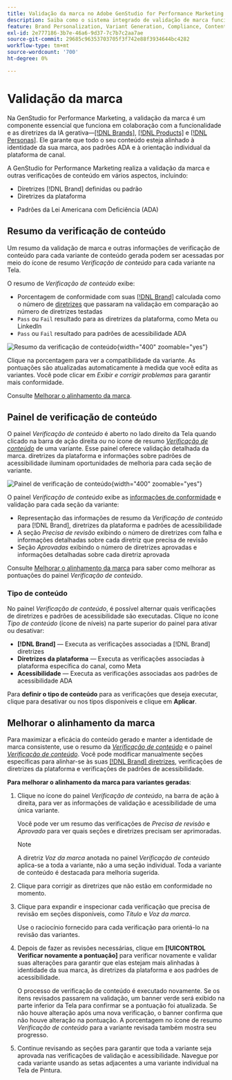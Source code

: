 ```yaml
---
title: Validação da marca no Adobe GenStudio for Performance Marketing
description: Saiba como o sistema integrado de validação de marca funciona no GenStudio for Performance Marketing.
feature: Brand Personalization, Variant Generation, Compliance, Content Generation, Content Review, Generative AI
exl-id: 2e777186-3b7e-46a6-9d37-7c7b7c2aa7ae
source-git-commit: 29685c96353703705f3f742e88f3934644bc4282
workflow-type: tm+mt
source-wordcount: '700'
ht-degree: 0%

---
```


# Validação da marca

Na GenStudio for Performance Marketing, a validação da marca é um componente essencial que funciona em colaboração com a funcionalidade e as diretrizes da IA gerativa—[[!DNL Brands]](/help/user-guide/guidelines/brands.md), [[!DNL Products]](/help/user-guide/guidelines/products.md) e [[!DNL Personas]](/help/user-guide/guidelines/personas.md). Ele garante que todo o seu conteúdo esteja alinhado à identidade da sua marca, aos padrões ADA e à orientação individual da plataforma de canal.

A GenStudio for Performance Marketing realiza a validação da marca e outras verificações de conteúdo em vários aspectos, incluindo:

* Diretrizes [!DNL Brand] definidas ou padrão
* Diretrizes da plataforma
<!-- * Ethical considerations related to gender, ethnicity, race, disability status, and age in AI-generated content -->
* Padrões da Lei Americana com Deficiência (ADA)

## Resumo da verificação de conteúdo

Um resumo da validação de marca e outras informações de verificação de conteúdo para cada variante de conteúdo gerada podem ser acessadas por meio do ícone de resumo _Verificação de conteúdo_ para cada variante na Tela.

O resumo de _Verificação de conteúdo_ exibe:

* Porcentagem de conformidade com suas [[!DNL Brand]](brands.md) calculada como o número de [diretrizes](overview.md) que passaram na validação em comparação ao número de diretrizes testadas
* `Pass` ou `Fail` resultado para as diretrizes da plataforma, como Meta ou LinkedIn
* `Pass` ou `Fail` resultado para padrões de acessibilidade ADA

![Resumo da verificação de conteúdo](/help/assets/content-check-summary.png){width="400" zoomable="yes"}

Clique na porcentagem para ver a compatibilidade da variante. As pontuações são atualizadas automaticamente à medida que você edita as variantes. Você pode clicar em _Exibir e corrigir problemas_ para garantir mais conformidade.

Consulte [Melhorar o alinhamento da marca](#improve-brand-alignment).

## Painel de verificação de conteúdo

O painel _Verificação de conteúdo_ é aberto no lado direito da Tela quando clicado na barra de ação direita _ou_ no ícone de resumo [_Verificação de conteúdo_](#content-check-summary) de uma variante. Esse painel oferece validação detalhada da marca. diretrizes da plataforma e informações sobre padrões de acessibilidade iluminam oportunidades de melhoria para cada seção de variante.

![Painel de verificação de conteúdo](/help/assets/content-check-panel.png){width="400" zoomable="yes"}

O painel _Verificação de conteúdo_ exibe as [informações de conformidade](/help/user-guide/guidelines/overview.md#compliance) e validação para cada seção da variante:

* Representação das informações de resumo da _Verificação de conteúdo_ para [!DNL Brand], diretrizes da plataforma e padrões de acessibilidade
* A seção _Precisa de revisão_ exibindo o número de diretrizes com falha e informações detalhadas sobre cada diretriz que precisa de revisão
* Seção _Aprovadas_ exibindo o número de diretrizes aprovadas e informações detalhadas sobre cada diretriz aprovada

Consulte [Melhorar o alinhamento da marca](#improve-brand-alignment) para saber como melhorar as pontuações do painel _Verificação de conteúdo_.

### Tipo de conteúdo

No painel _Verificação de conteúdo_, é possível alternar quais verificações de diretrizes e padrões de acessibilidade são executadas. Clique no ícone _Tipo de conteúdo_ (ícone de níveis) na parte superior do painel para ativar ou desativar:

* **[!DNL Brand]** — Executa as verificações associadas a [!DNL Brand] diretrizes
* **Diretrizes da plataforma** — Executa as verificações associadas à plataforma específica do canal, como Meta
* **Acessibilidade** — Executa as verificações associadas aos padrões de acessibilidade ADA

Para **definir o tipo de conteúdo** para as verificações que deseja executar, clique para desativar ou nos tipos disponíveis e clique em **Aplicar**.

## Melhorar o alinhamento da marca

Para maximizar a eficácia do conteúdo gerado e manter a identidade de marca consistente, use o resumo da [_Verificação de conteúdo_](#content-check-summary) e o painel [_Verificação de conteúdo_](#content-check-panel). Você pode modificar manualmente seções específicas para alinhar-se às suas [[!DNL Brand] diretrizes](brands.md), verificações de diretrizes da plataforma e verificações de padrões de acessibilidade.

**Para melhorar o alinhamento da marca para variantes geradas**:

1. Clique no ícone do painel _Verificação de conteúdo_, na barra de ação à direita, para ver as informações de validação e acessibilidade de uma única variante.

   Você pode ver um resumo das verificações de _Precisa de revisão_ e _Aprovado_ para ver quais seções e diretrizes precisam ser aprimoradas.

   >[!NOTE]
   >
   > A diretriz _Voz da marca_ anotada no painel _Verificação de conteúdo_ aplica-se a toda a variante, não a uma seção individual. Toda a variante de conteúdo é destacada para melhoria sugerida.

1. Clique para corrigir as diretrizes que não estão em conformidade no momento.
1. Clique para expandir e inspecionar cada verificação que precisa de revisão em seções disponíveis, como _Título_ e _Voz da marca_.

   Use o raciocínio fornecido para cada verificação para orientá-lo na revisão das variantes.

1. Depois de fazer as revisões necessárias, clique em **[!UICONTROL Verificar novamente a pontuação]** para verificar novamente e validar suas alterações para garantir que elas estejam mais alinhadas à identidade da sua marca, às diretrizes da plataforma e aos padrões de acessibilidade.

   O processo de verificação de conteúdo é executado novamente. Se os itens revisados passarem na validação, um banner verde será exibido na parte inferior da Tela para confirmar se a pontuação foi atualizada. Se não houve alteração após uma nova verificação, o banner confirma que não houve alteração na pontuação. A porcentagem no ícone de resumo _Verificação de conteúdo_ para a variante revisada também mostra seu progresso.

1. Continue revisando as seções para garantir que toda a variante seja aprovada nas verificações de validação e acessibilidade. Navegue por cada variante usando as setas adjacentes a uma variante individual na Tela de Pintura.


